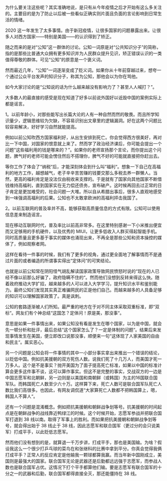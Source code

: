为什么要关注这些呢？其实准确地说，是只有从今年疫情之后才开始有这么多关注的。主要目的是为了防止以后被一些看似正确实则片面且负面的言论影响到日常生活的情绪。

2020 这一年发生了太多事情。由于新冠疫情，让很多国家的问题暴露出来。让很多人对西方国家——特别是美国——的认识得到了矫正。

随之而来的是对“公知”这一群体的讨论。公知一词原是对“公共知识分子”的简称，指的是那些比普通大众拥有更多知识并为人民群众提升见识，矫正错误认识的一类值得尊敬的群体。可见“公知”的原意是一个褒义词。

然而最近几年，“公知”一词逐渐变成了贬义词。如果你从十年前穿越过来，想夸一个通过公众平台发声的知识分子，称其为公知，那他会以为你在骂他。

如今大家讨论的是“公知说的话为什么越来越没有影响力了？甚至人人喊打？”。

大多数人的最直接的感受是现在知道了好多以前说外国好以诋毁中国的案例实际上都是谣言。

1。以前年龄小，对那些能写出长篇大论的人有一种自然而然的敬畏。而且所学知识量少，逻辑思维较为欠缺，不容易识别出文章里的逻辑漏洞。好在这两个问题比较容易解决，好好学习自然就能提高。

例如以前公知吹西方国家福利好，从出生安排到死亡。你会觉得西方很美好，再对比一下中国，对国家的恨意就上来了。然而学了政治经济课后，你可能会提出一个问题”这些福利用的钱是哪来的？”。如果你的老师宣扬那个言论，而你提出这个问题，脾气好的老师可能会愣住然后不搭理你，脾气不好的可能就直接把你赶出去。

等你工作了体会了“纳税“后，才能深刻体会到什么叫“福利“。想象一下自己在高福利的地方工作，越想越气，老子辛辛苦苦赚的钱要交那么多税去养一群懒人。当然，更高的福利肯定是没法仅由税收来支撑的。于是就有了国家向其他国家不断借钱维持高福利，直到国家实在无力偿还债务，宣布破产。这时候再回去过正常的日子肯定是更加难受的，社会问题一大堆。所以自从希腊出事后，很多人直观地感受到一味强调高福利的后果。公知也不太敢拿欧洲的高福利抨击我国了。

2。以前互联网的普及率并不高，能够获取高质量信息的方式有限。公知可以使用信息差来制造谣言。

现在移动互联网时代，普及率比以前高非常多。在这里特别感谢一下小米推出便宜而又足够用的手机硬件，以及优秀的 MIUI，让更多低收入人群买得起智能手机。同时高质量且更多基于事实的媒体也涌现出来，不再全是那些公知和资本操控的媒体了，例如观察者网。

这样在看待一件事的时候，我们有了更多的视角，通过更全面地了解事情而不是通过片面的或者编造的所谓事实得出“定体问“的可笑结论。

也就是以前公知常在阴阳怪气胡乱解读国家政策导致网民愤怒时说的“现在的人已经不像以前那么好骗了，政府隐瞒不住的“。然而他们没想到反转来得这么快。随着政府推动大学扩招，越来越多的人可以进入大学学习，提升知识水平和鉴别能力。最终公知们发现其实真正难骗网民的正是他们自己。而越来越多的人具备足够的知识可以理解国家政策了。真是讽刺。

公知的套路逐渐被人们所知。最严重的地方在于对不同主体采取双重标准，即“双标“。网友们有个神总结“这国怎？定体问！原是美，那没事“。

意思是如果一件事情出来，如果公知没有看是发生在哪个国家，以为是中国，就会先一顿分析和批评，最后总结“这个国家怎么了？一定是体制的问题“。结果后来发现事情发生在美国，便立即改口说那没事，顺便来一句“这体现了人家美国的自由和民主“。属实恶心。

另一个问题是公知会将一件事情的其中一小部分事实拿出来推出一个错误的结论，以贬低中国。例如抗美援朝的双方死伤人数。说我们死了十几万人，而美国才死一万多人。这个是不是事实？抛开美国为了面子提高死亡标准，如果以中国的标准计算会更多这件事不谈，这可以算作事实。但这不是完整的事实，交战双方的一边是中国志愿军和北朝鲜，另一边则是以美国和南朝鲜（或韩国）为主的16国联合国军队。而韩国死亡人数至少六十万。这样算下来，死亡人数可是联合国军队死亡人数比我们高很多。也因此，有网友调侃道“大家算死亡人数都不把韩国算上，嗯，韩国人不算人“。

还有一个问题是混淆概念。例如把抗美援朝和朝鲜战争划等号。抗美援朝的时间起点是在朝鲜战争的战线靠近鸭绿江的时候。这个时候开始，志愿军参战并把联合国军打退到 38 线以南。取得了军事上的胜利。而如果把抗美援朝和朝鲜战争划等号，就会得出始于 38 线止于 38 线，因此志愿军和联合国军（更过分的会只说美军）打成平手，以此贬低志愿军。

然而他们没有想到的是，就算退一千万步讲，打成平手，那也是美国输。为啥？假设我这么一个很少打乒乓球的菜鸟在和张继科的比赛中拿到平分。你真会觉得我俩打成平手？正常人的反应肯定是他输我一颗球都算我赢。而当年新中国刚成立，美国则是最强大的国家。联合国军无论是武器还是后勤都远远强于志愿军，而参战人数也是联合国军占优。这情况下打个平手都算他们输。要是志愿军有联合国军的十分之一的武器和后勤，联合国军都得直接全灭，那还能僵持在 38 线。